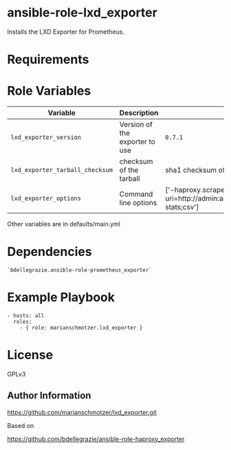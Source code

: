 # ansible-role-lxd_exporter

Installs the LXD Exporter for Prometheus.


# Requirements

# Role Variables

| Variable | Description | Default |
|----------|-------------|---------|
| `lxd_exporter_version`| Version of the exporter to use | `0.7.1` |
| `lxd_exporter_tarball_checksum` | checksum of the tarball | sha1 checksum of 0.7.1 tarball |
| `lxd_exporter_options`| Command line options | ['-haproxy.scrape-uri=http://admin:admin@localhost:9101/haproxy?stats;csv'] |

Other variables are in defaults/main.yml


# Dependencies

    `bdellegrazie.ansible-role-prometheus_exporter`

# Example Playbook

    - hosts: all
      roles:
        - { role: marianschmotzer.lxd_exporter }

# License

GPLv3

Author Information
------------------
https://github.com/marianschmotzer/lxd_exporter.git

Based on 

https://github.com/bdellegrazie/ansible-role-haproxy_exporter
